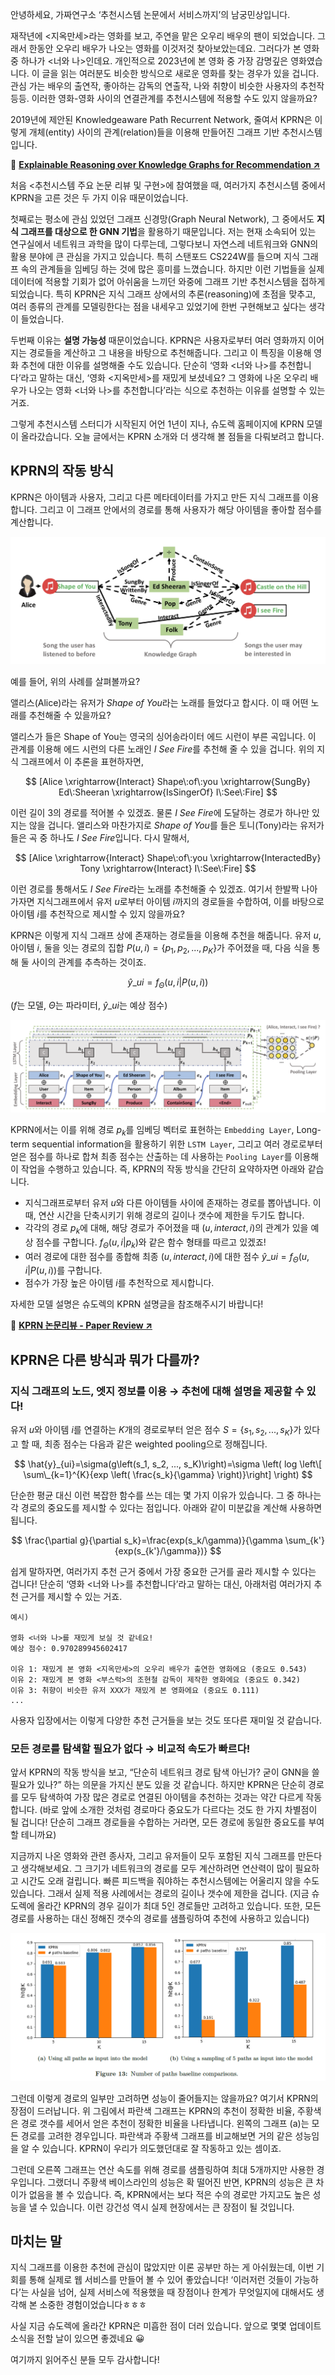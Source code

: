 안녕하세요, 가짜연구소 ‘추천시스템 논문에서 서비스까지’의 남궁민상입니다.

재작년에 <지옥만세>라는 영화를 보고, 주연을 맡은 오우리 배우의 팬이 되었습니다. 그래서 한동안 오우리 배우가 나오는 영화를 이것저것 찾아보았는데요. 그러다가 본 영화 중 하나가 <너와 나>인데요. 개인적으로 2023년에 본 영화 중 가장 감명깊은 영화였습니다. 이 글을 읽는 여러분도 비슷한 방식으로 새로운 영화를 찾는 경우가 있을 겁니다. 관심 가는 배우의 출연작, 좋아하는 감독의 연출작, 나와 취향이 비슷한 사용자의 추천작 등등. 이러한 영화-영화 사이의 연결관계를 추천시스템에 적용할 수도 있지 않을까요?

2019년에 제안된 Knowledgeaware Path Recurrent Network, 줄여서 KPRN은 이렇게 개체(entity) 사이의 관계(relation)들을 이용해 만들어진 그래프 기반 추천시스템입니다.

📄 <a href="https://arxiv.org/abs/1811.04540" target="_blank" style="text-decoration: underline;">**Explainable Reasoning over Knowledge Graphs for Recommendation ↗**</a>

 처음 <추천시스템 주요 논문 리뷰 및 구현>에 참여했을 때, 여러가지 추천시스템 중에서 KPRN을 고른 것은 두 가지 이유 때문이었습니다. 

 첫째로는 평소에 관심 있었던 그래프 신경망(Graph Neural Network), 그 중에서도 **지식 그래프를 대상으로 한 GNN 기법**을 활용하기 때문입니다. 저는 현재 소속되어 있는 연구실에서 네트워크 과학을 많이 다루는데, 그렇다보니 자연스레 네트워크와 GNN의 활용 분야에 큰 관심을 가지고 있습니다. 특히 스탠포드 CS224W를 들으며 지식 그래프 속의 관계들을 임베딩 하는 것에 많은 흥미를 느꼈습니다. 하지만 이런 기법들을 실제 데이터에 적용할 기회가 없어 아쉬움을 느끼던 와중에 그래프 기반 추천시스템을 접하게 되었습니다. 특히 KPRN은 지식 그래프 상에서의 추론(reasoning)에 초점을 맞추고, 여러 종류의 관계를 모델링한다는 점을 내세우고 있었기에 한번 구현해보고 싶다는 생각이 들었습니다.

 두번째 이유는 **설명 가능성** 때문이었습니다. KPRN은 사용자로부터 여러 영화까지 이어지는 경로들을 계산하고 그 내용을 바탕으로 추천해줍니다. 그리고 이 특징을 이용해 영화 추천에 대한 이유를 설명해줄 수도 있습니다. 단순히 ‘영화 <너와 나>를 추천합니다’라고 말하는 대신, ‘영화 <지옥만세>를 재밌게 보셨네요? 그 영화에 나온 오우리 배우가 나오는 영화 <너와 나>를 추천합니다’라는 식으로 추천하는 이유를 설명할 수 있는 거죠. 

그렇게 추천시스템 스터디가 시작된지 어언 1년이 지나, 슈도렉 홈페이지에 KPRN 모델이 올라갔습니다. 오늘 글에서는 KPRN 소개와 더 생각해 볼 점들을 다뤄보려고 합니다.

## KPRN의 작동 방식

KPRN은 아이템과 사용자, 그리고 다른 메타데이터를 가지고 만든 지식 그래프를 이용합니다. 그리고 이 그래프 안에서의 경로를 통해 사용자가 해당 아이템을 좋아할 점수를 계산합니다.

![Untitled](../../../static/img/monthly_pseudorec_202404/minsang_example.png)

예를 들어, 위의 사례를 살펴볼까요?

앨리스(Alice)라는 유저가 *Shape of You*라는 노래를 들었다고 합시다. 이 때 어떤 노래를 추천해줄 수 있을까요? 

앨리스가 들은 Shape of You는 영국의 싱어송라이터 에드 시런이 부른 곡입니다. 이 관계를 이용해 에드 시런의 다른 노래인 *I See Fire*를 추천해 줄 수 있을 겁니다. 위의 지식 그래프에서 이 추론을 표현하자면,

$$
[Alice \xrightarrow{Interact} Shape\:of\:you \xrightarrow{SungBy} Ed\:Sheeran \xrightarrow{IsSingerOf} I\:See\:Fire]
$$

이런 길이 3의 경로를 적어볼 수 있겠죠. 물론 *I See Fire*에 도달하는 경로가 하나만 있지는 않을 겁니다. 앨리스와 마찬가지로 *Shape of You*를 들은 토니(Tony)라는 유저가 들은 곡 중 하나도 *I See Fire*입니다. 다시 말해서,

$$
[Alice \xrightarrow{Interact} Shape\:of\:you \xrightarrow{InteractedBy} Tony \xrightarrow{Interact} I\:See\:Fire]
$$

이런 경로를 통해서도 *I See Fire*라는 노래를 추천해줄 수 있겠죠. 여기서 한발짝 나아가자면 지식그래프에서 유저 $u$로부터 아이템 $i$까지의 경로들을 수합하여, 이를 바탕으로 아이템 $i$를 추천작으로 제시할 수 있지 않을까요?

KPRN은 이렇게 지식 그래프 상에 존재하는 경로들을 이용해 추천을 해줍니다. 유저 $u$, 아이템 $i$, 둘을 잇는 경로의 집합 $P(u,i)=\{p_1, p_2, ..., p_K\}$가 주어졌을 때, 다음 식을 통해 둘 사이의 관계를 추측하는 것이죠.

$$ \hat{y}\_{ui}=f_\Theta(u,i|P(u,i)) $$

($f$는 모델, $\Theta$는 파라미터, $\hat{y}\_{ui}$는 예상 점수)

![Untitled](../../../static/img/monthly_pseudorec_202404/minsang_kprn_layers.png)

KPRN에서는 이를 위해 경로 $p_k$를 임베딩 벡터로 표현하는 `Embedding Layer`, Long-term sequential information을 활용하기 위한 `LSTM Layer`, 그리고 여러 경로로부터 얻은 점수를 하나로 합쳐 최종 점수는 산출하는 데 사용하는 `Pooling Layer`를 이용해 이 작업을 수행하고 있습니다. 즉, KPRN의 작동 방식을 간단히 요약하자면 아래와 같습니다.

- 지식그래프로부터 유저 $u$와 다른 아이템들 사이에 존재하는 경로를 뽑아냅니다. 이 때, 연산 시간을 단축시키기 위해 경로의 길이나 갯수에 제한을 두기도 합니다.
- 각각의 경로 $p_k$에 대해, 해당 경로가 주어졌을 때 $(u, interact, i)$의 관계가 있을 예상 점수를 구합니다. $f_\Theta(u,i|p_k)$와 같은 함수 형태를 따르고 있겠죠!
- 여러 경로에 대한 점수를 종합해 최종 $(u, interact, i)$에 대한 점수 $\hat{y}\_{ui}=f_\Theta(u,i|P(u,i))$를 구합니다.
- 점수가 가장 높은 아이템 $i$를 추천작으로 제시합니다.

자세한 모델 설명은 슈도렉의 KPRN 설명글을 참조해주시기 바랍니다!

🔗 <a href="https://www.pseudorec.com/archive/paper_review/1/" target="_blank" style="text-decoration: underline;">**KPRN 논문리뷰 - Paper Review ↗**</a>

## KPRN은 다른 방식과 뭐가 다를까?

### 지식 그래프의 노드, 엣지 정보를 이용 → 추천에 대해 설명을 제공할 수 있다!

유저 $u$와 아이템 $i$를 연결하는 $K$개의 경로로부터 얻은 점수 $S=\{s_1, s_2, ..., s_K\}$가 있다고 할 때, 최종 점수는 다음과 같은 weighted pooling으로 정해집니다.

$$
\hat{y}_{ui}=\sigma(g\left(s_1, s_2, ..., s_K)\right)=\sigma \left( log \left\[ \sum\_{k=1}^{K}{exp \left( \frac{s_k}{\gamma} \right)}\right]  \right)
$$

단순한 평균 대신 이런 복잡한 함수를 쓰는 데는 몇 가지 이유가 있습니다. 그 중 하나는 각 경로의 중요도를 제시할 수 있다는 점입니다. 아래와 같이 미분값을 계산해 사용하면 됩니다.

$$
\frac{\partial g}{\partial s_k}=\frac{exp(s_k/\gamma)}{\gamma \sum_{k'}{exp(s_{k'}/\gamma})}
$$

쉽게 말하자면, 여러가지 추천 근거 중에서 가장 중요한 근거를 골라 제시할 수 있다는 겁니다! 단순히 ‘영화 <너와 나>를 추천합니다’라고 말하는 대신, 아래처럼 여러가지 추천 근거를 제시할 수 있는 거죠.

```
예시)

영화 <너와 나>를 재밌게 보실 것 같네요!
예상 점수: 0.970289945602417

이유 1: 재밌게 본 영화 <지옥만세>의 오우리 배우가 출연한 영화에요 (중요도 0.543)
이유 2: 재밌게 본 영화 <부스럭>의 조현철 감독이 제작한 영화에요 (중요도 0.342)
이유 3: 취향이 비슷한 유저 XXX가 재밌게 본 영화에요 (중요도 0.111)
...
```

사용자 입장에서는 이렇게 다양한 추천 근거들을 보는 것도 또다른 재미일 것 같습니다.

### 모든 경로를 탐색할 필요가 없다 → 비교적 속도가 빠르다!

앞서 KPRN의 작동 방식을 보고, “단순히 네트워크 경로 탐색 아닌가? 굳이 GNN을 쓸 필요가 있나?” 하는 의문을 가지신 분도 있을 것 같습니다. 하지만 KPRN은 단순히 경로를 모두 탐색하여 가장 많은 경로로 연결된 아이템을 추천하는 것과는 약간 다르게 작동합니다. (바로 앞에 소개한 것처럼 경로마다 중요도가 다르다는 것도 한 가지 차별점이 될 겁니다! 단순히 그래프 경로들을 수합하는 거라면, 모든 경로에 동일한 중요도를 부여할 테니까요)

지금까지 나온 영화와 관련 종사자, 그리고 유저들이 모두 포함된 지식 그래프를 만든다고 생각해보세요. 그 크기가 네트워크의 경로를 모두 계산하려면 연산력이 많이 필요하고 시간도 오래 걸립니다. 빠른 피드백을 줘야하는 추천시스템에는 어울리지 않을 수도 있습니다. 그래서 실제 적용 사례에서는 경로의 길이나 갯수에 제한을 겁니다. (지금 슈도렉에 올라간 KPRN의 경우 길이가 최대 5인 경로들만 고려하고 있습니다. 또한, 모든 경로를 사용하는 대신 정해진 갯수의 경로를 샘플링하여 추천에 사용하고 있습니다)

![Untitled](../../../static/img/monthly_pseudorec_202404/minsang_performance.png)

그런데 이렇게 경로의 일부만 고려하면 성능이 줄어들지는 않을까요? 여기서 KPRN의 장점이 드러납니다. 위 그림에서 파란색 그래프는 KPRN의 추천이 정확한 비율, 주황색은 경로 갯수를 세어서 얻은 추천이 정확한 비율을 나타냅니다. 왼쪽의 그래프 (a)는 모든 경로를 고려한 경우입니다. 파란색과 주황색 그래프를 비교해보면 거의 같은 성능임을 알 수 있습니다. KPRN이 우리가 의도했던대로 잘 작동하고 있는 셈이죠.

그런데 오른쪽 그래프는 연산 속도를 위해 경로를 샘플링하여 최대 5개까지만 사용한 경우입니다. 그랬더니 주황색 베이스라인의 성능은 확 떨어진 반면, KPRN의 성능은 큰 차이가 없음을 볼 수 있습니다. 즉, KPRN에서는 보다 적은 수의 경로만 가지고도 높은 성능을 낼 수 있습니다. 이런 강건성 역시 실제 현장에서는 큰 장점이 될 것입니다.

## 마치는 말

지식 그래프를 이용한 추천에 관심이 많았지만 이론 공부만 하는 게 아쉬웠는데, 이번 기회를 통해 실제로 웹 서비스를 만들어 볼 수 있어 좋았습니다! ‘이러저런 것들이 가능하다’는 사실을 넘어, 실제 서비스에 적용했을 때 장점이나 한계가 무엇일지에 대해서도 생각해 본 소중한 경험이었습니다ㅎㅎㅎ

사실 지금 슈도렉에 올라간 KPRN은 미흡한 점이 더러 있습니다. 앞으로 몇몇 업데이트 소식을 전할 날이 있으면 좋겠네요 😀

여기까지 읽어주신 분들 모두 감사합니다!
